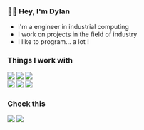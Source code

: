 ### 🤙🏼 Hey, I'm Dylan

- I'm a engineer in industrial computing
- I work on projects in the field of industry
- I like to program... a lot !


### Things I work with
![](https://img.shields.io/badge/C%23-239120?style=for-the-badge&logo=c-sharp&logoColor=white)
![](https://img.shields.io/badge/.NET-5C2D91?style=for-the-badge&logo=.net&logoColor=white)
![](https://img.shields.io/badge/Unity-100000?style=for-the-badge&logo=unity&logoColor=white)</br>
![](https://img.shields.io/badge/Python-14354C?style=for-the-badge&logo=python&logoColor=white)
![](https://img.shields.io/badge/C-00599C?style=for-the-badge&logo=c&logoColor=white)
![](https://img.shields.io/badge/C%2B%2B-00599C?style=for-the-badge&logo=c%2B%2B&logoColor=white)

### Check this
[![](https://img.shields.io/badge/LinkedIn-0077B5?style=for-the-badge&logo=linkedin&logoColor=white)](https://www.linkedin.com/in/dylan-morocutti-b143b2201/)
[![](https://img.shields.io/badge/Website-ffc641?style=for-the-badge&logo=CheckiO&logoColor=black)](https://morocutti.ch)
